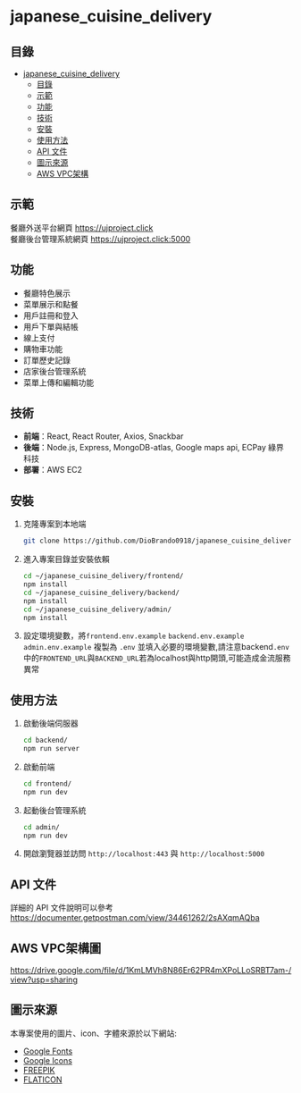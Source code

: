 # japanese_cuisine_delivery

## 目錄

- [japanese_cuisine_delivery](#japanese_cuisine_delivery)
    - [目錄](#目錄)
    - [示範](#示範)
    - [功能](#功能)
    - [技術](#技術)
    - [安裝](#安裝)
    - [使用方法](#使用方法)
    - [API 文件](#API-文件)
    - [圖示來源](#圖示來源)
    - [AWS VPC架構](#AWS-VPC架構)

## 示範

餐廳外送平台網頁 https://ujproject.click  
餐廳後台管理系統網頁 https://ujproject.click:5000

## 功能

- 餐廳特色展示
- 菜單展示和點餐
- 用戶註冊和登入
- 用戶下單與結帳
- 線上支付
- 購物車功能
- 訂單歷史記錄
- 店家後台管理系統
- 菜單上傳和編輯功能

## 技術

- **前端**：React, React Router, Axios, Snackbar
- **後端**：Node.js, Express, MongoDB-atlas, Google maps api, ECPay 綠界科技
- **部署**：AWS EC2

## 安裝

1. 克隆專案到本地端
    ```bash
    git clone https://github.com/DioBrando0918/japanese_cuisine_delivery.git
    ```
2. 進入專案目錄並安裝依賴
    ```bash
    cd ~/japanese_cuisine_delivery/frontend/
    npm install
    cd ~/japanese_cuisine_delivery/backend/
    npm install  
    cd ~/japanese_cuisine_delivery/admin/
    npm install
    ```
3. 設定環境變數，將`frontend.env.example` `backend.env.example` `admin.env.example` 複製為 `.env` 並填入必要的環境變數,請注意backend`.env`中的`FRONTEND_URL`與`BACKEND_URL`若為localhost與http開頭,可能造成金流服務異常
    

## 使用方法

1. 啟動後端伺服器
    ```bash
    cd backend/
    npm run server
    ```
2. 啟動前端
    ```bash
    cd frontend/
    npm run dev
    ```
3. 起動後台管理系統
    ```bash
    cd admin/
    npm run dev
    ```
4. 開啟瀏覽器並訪問 `http://localhost:443` 與 `http://localhost:5000`

## API 文件

詳細的 API 文件說明可以參考 https://documenter.getpostman.com/view/34461262/2sAXqmAQba

## AWS VPC架構圖
https://drive.google.com/file/d/1KmLMVh8N86Er62PR4mXPoLLoSRBT7am-/view?usp=sharing

## 圖示來源
本專案使用的圖片、icon、字體來源於以下網站:
- [Google Fonts](https://fonts.google.com/)
- [Google Icons](https://fonts.google.com/icons)
- [FREEPIK](https://www.freepik.com/)
- [FLATICON](https://www.flaticon.com/)